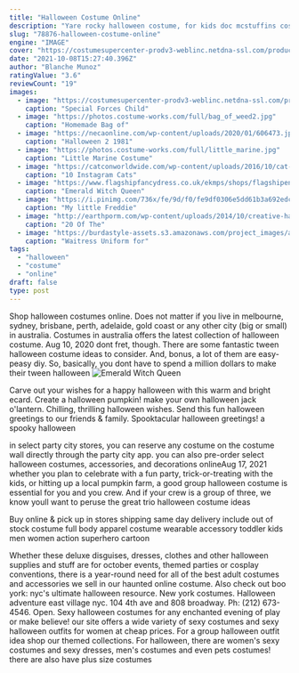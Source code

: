 ```yaml
---
title: "Halloween Costume Online"
description: "Yare rocky halloween costume, for kids doc mcstuffins costume toddler, lemon costume for veggies. Your little one will be ready to protect and serve halloween with our police officer costume! our police officer costume"
slug: "78876-halloween-costume-online"
engine: "IMAGE"
cover: "https://costumesupercenter-prodv3-weblinc.netdna-ssl.com/product_images/special-forces-child/573d477a69702d70de0013de/zoom.jpg?c=1464110992"
date: "2021-10-08T15:27:40.396Z"
author: "Blanche Munoz"
ratingValue: "3.6"
reviewCount: "19"
images:
  - image: "https://costumesupercenter-prodv3-weblinc.netdna-ssl.com/product_images/special-forces-child/573d477a69702d70de0013de/zoom.jpg?c=1464110992"
    caption: "Special Forces Child"
  - image: "https://photos.costume-works.com/full/bag_of_weed2.jpg"
    caption: "Homemade Bag of"
  - image: "https://necaonline.com/wp-content/uploads/2020/01/606473.jpg"
    caption: "Halloween 2 1981"
  - image: "https://photos.costume-works.com/full/little_marine.jpg"
    caption: "Little Marine Costume"
  - image: "https://catconworldwide.com/wp-content/uploads/2016/10/cat-doctor-costume.jpg"
    caption: "10 Instagram Cats"
  - image: "https://www.flagshipfancydress.co.uk/ekmps/shops/flagshipenterp/images/emerald-witch-queen-hf5079--8168-p.jpg"
    caption: "Emerald Witch Queen"
  - image: "https://i.pinimg.com/736x/fe/9d/f0/fe9df0306e5dd61b3a692edcfca5130c--homemade-kids-costumes-kid-costumes.jpg"
    caption: "My little Freddie"
  - image: "http://earthporm.com/wp-content/uploads/2014/10/creative-halloween-make-up-ideas-6__605.jpg"
    caption: "20 Of The"
  - image: "https://burdastyle-assets.s3.amazonaws.com/project_images/assets/000/150/068/IMG_0500_original.jpg?1288386501"
    caption: "Waitress Uniform for"
tags:
  - "halloween"
  - "costume"
  - "online"
draft: false
type: post
---
```


Shop halloween costumes online. Does not matter if you live in melbourne, sydney, brisbane, perth, adelaide, gold coast or any other city (big or small) in australia. Costumes in australia offers the latest collection of halloween costume. Aug 10, 2020 dont fret, though. There are some fantastic tween halloween costume ideas to consider. And, bonus, a lot of them are easy-peasy diy. So, basically, you dont have to spend a million dollars to make their tween halloween
![Emerald Witch Queen](https://www.flagshipfancydress.co.uk/ekmps/shops/flagshipenterp/images/emerald-witch-queen-hf5079--8168-p.jpg "Emerald Witch Queen")

Carve out your wishes for a happy halloween with this warm and bright ecard. Create a halloween pumpkin! make your own halloween jack o&#39;lantern. Chilling, thrilling halloween wishes. Send this fun halloween greetings to our friends &amp; family. Spooktacular halloween greetings! a spooky halloween
<!--inArticleAds-->

<!--galleryOne-->

in select party city stores, you can reserve any costume on the costume wall directly through the party city app.  you can also pre-order select halloween costumes, accessories, and decorations onlineAug 17, 2021 whether you plan to celebrate with a fun party, trick-or-treating with the kids, or hitting up a local pumpkin farm, a good group halloween costume is essential for you and you crew. And if your crew is a group of three, we know youll want to peruse the great trio halloween costume ideas
<!--inArticleAds-->

<!--galleryTwo-->

Buy online & pick up in stores shipping same day delivery include out of stock costume full body apparel costume wearable accessory toddler kids men women action superhero cartoon
<!--galleryThree-->

Whether these deluxe disguises, dresses, clothes and other halloween supplies and stuff are for october events, themed parties or cosplay conventions, there is a year-round need for all of the best adult costumes and accessories we sell in our haunted online costume. Also check out boo york: nyc's ultimate halloween resource. New york costumes. Halloween adventure east village nyc. 104 4th ave and 808 broadway. Ph: (212) 673-4546. Open. Sexy halloween costumes for any enchanted evening of play or make believe! our site offers a wide variety of sexy costumes and sexy halloween outfits for women at cheap prices. For a group halloween outfit idea shop our themed collections. For halloween, there are women's sexy costumes and sexy dresses, men's costumes and even pets costumes! there are also have plus size costumes
